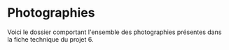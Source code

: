 # Photographies 

Voici le dossier comportant l'ensemble des photographies présentes dans la fiche technique du projet 6.
